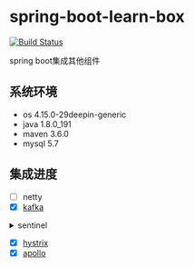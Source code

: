 # spring-boot-learn-box
[![Build Status](https://travis-ci.com/zhaoyunxing92/spring-boot-learn-box.svg?branch=master)](https://travis-ci.com/zhaoyunxing92/spring-boot-learn-box)

spring boot集成其他组件

## 系统环境
* os 4.15.0-29deepin-generic
* java 1.8.0_191
* maven 3.6.0
* mysql 5.7
## 集成进度
- [ ] netty
- [x] [kafka](./spring-boot-kafka)

<details>
  <summary>sentinel</summary>
  
- [x] [sentinel](./spring-boot-sentinel/sentinel)

- [x] [sentinel-apollo](./spring-boot-sentinel/sentinel-apollo)
</details>

- [x] [hystrix](./spring-boot-hystrix)
- [x] [apollo](./spring-boot-apollo)
